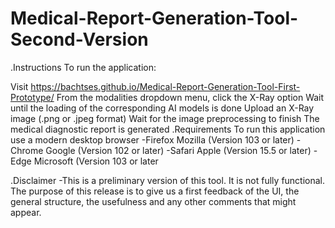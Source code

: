 # Medical-Report-Generation-Tool-Second-Version

.Instructions To run the application:

Visit https://bachtses.github.io/Medical-Report-Generation-Tool-First-Prototype/
From the modalities dropdown menu, click the X-Ray option
Wait until the loading of the corresponding AI models is done
Upload an X-Ray image (.png or .jpeg format)
Wait for the image preprocessing to finish
The medical diagnostic report is generated
.Requirements To run this application use a modern desktop browser -Firefox Mozilla (Version 103 or later) -Chrome Google (Version 102 or later) -Safari Apple (Version 15.5 or later) -Edge Microsoft (Version 103 or later

.Disclaimer -This is a preliminary version of this tool. It is not fully functional. The purpose of this release is to give us a first feedback of the UI, the general structure, the usefulness and any other comments that might appear.
